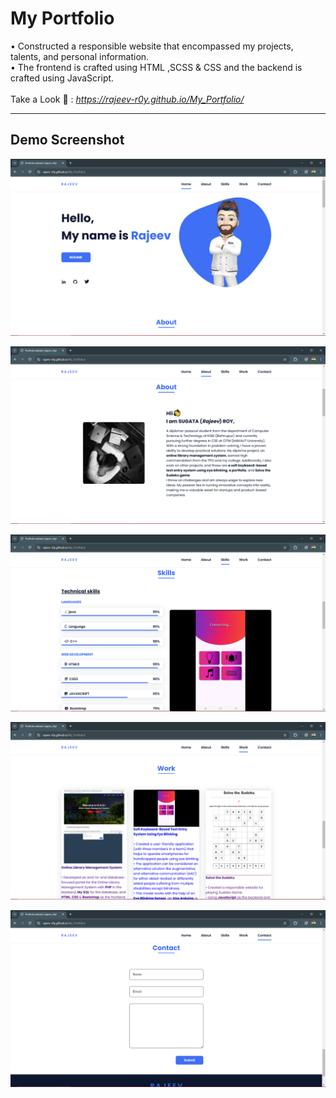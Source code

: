 # My Portfolio
• Constructed a responsible website that encompassed my projects, talents, and personal information.<br>
• The frontend is crafted using HTML ,SCSS & CSS and the backend is crafted using JavaScript.<br><br>
Take a Look 👀 :<i> https://rajeev-r0y.github.io/My_Portfolio/</i>
<hr>
<h2>Demo Screenshot</h2>

![image alt](https://github.com/raJeev-r0y/My_Portfolio/blob/main/assets/img/Screenshot%20(183).png)

![image alt](https://github.com/raJeev-r0y/My_Portfolio/blob/main/assets/img/Screenshot%20(184).png)

![image alt](https://github.com/raJeev-r0y/My_Portfolio/blob/main/assets/img/Screenshot%20(185).png)

![image alt](https://github.com/raJeev-r0y/My_Portfolio/blob/main/assets/img/Screenshot%20(186).png)

![image alt](https://github.com/raJeev-r0y/My_Portfolio/blob/main/assets/img/Screenshot%20(187).png)
